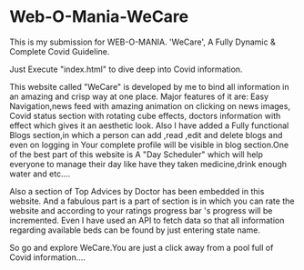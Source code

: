 # Web-O-Mania-WeCare
This is my submission for WEB-O-MANIA.
'WeCare', A Fully Dynamic & Complete Covid Guideline.

Just Execute "index.html" to dive deep into Covid information.

This website called "WeCare" is developed by me to bind all information in an amazing and crisp way at one place.
Major features of it are:
Easy Navigation,news feed with amazing animation on clicking on news images,
Covid status section with rotating cube effects, doctors information with effect which gives it an aesthetic look.
Also I have added a Fully functional Blogs section,in which a person can add ,read ,edit and delete blogs and even on logging in Your complete profile will be 
visible in blog section.One of the best part of this website is A "Day Scheduler" which will help everyone to manage their day like have 
they taken medicine,drink enough water and etc....

Also a section of Top Advices by Doctor has been embedded in this website. 
And a fabulous part is a part of section is in which you can rate the website and according to your ratings progress bar 's progress will be incremented.
Even I have used an API to fetch data so that all information regarding available beds can be found by just entering state name.



So go and explore WeCare.You are just a click away from a pool full of Covid information....
